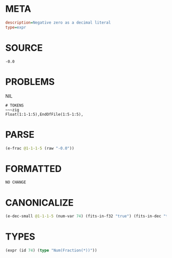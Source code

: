 # META
~~~ini
description=Negative zero as a decimal literal
type=expr
~~~
# SOURCE
~~~roc
-0.0
~~~
# PROBLEMS
NIL

~~~
# TOKENS
~~~zig
Float(1:1-1:5),EndOfFile(1:5-1:5),
~~~
# PARSE
~~~clojure
(e-frac @1-1-1-5 (raw "-0.0"))
~~~
# FORMATTED
~~~roc
NO CHANGE
~~~
# CANONICALIZE
~~~clojure
(e-dec-small @1-1-1-5 (num-var 74) (fits-in-f32 "true") (fits-in-dec "true") (numerator "0") (denominator-power-of-ten "0") (value "0.0") (id 74))
~~~
# TYPES
~~~clojure
(expr (id 74) (type "Num(Fraction(*))"))
~~~